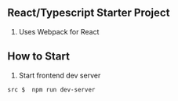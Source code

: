 React/Typescript Starter Project
---
1. Uses Webpack for React

## How to Start
1. Start frontend dev server
```shell
src $  npm run dev-server
```